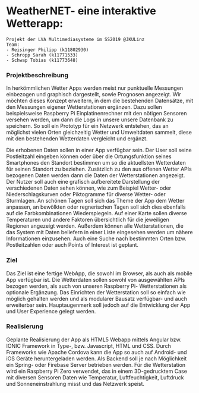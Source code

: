 # WeatherNET- eine interaktive Wetterapp:
    Projekt der LVA Multimediasysteme im SS2019 @JKULinz
    Team:
    - Reisinger Philipp (k11802930)
    - Schropp Sarah (k11771533)
    - Schwap Tobias (k11773648)


### Projektbeschreibung

In herkömmlichen Wetter Apps werden meist nur punktuelle Messungen einbezogen und graphisch dargestellt, sowie Prognosen angezeigt. 
Wir möchten dieses Konzept erweitern, in dem die bestehenden Datensätze, mit den Messungen eigener Wetterstationen ergänzen. Dazu sollen beispielsweise Raspberry Pi Einplatinenrechner mit den nötigen Sensoren versehen werden, um dann die Logs in unsere unsere Datenbank zu speichern. So soll ein Prototyp für ein Netzwerk entstehen, das an möglichst vielen Orten gleichzeitig Wetter und Umweltdaten sammelt, diese mit den bestehenden Wetterdaten vergleicht und ergänzt.

Die erhobenen Daten sollen in einer App verfügbar sein. Der User soll seine Postleitzahl eingeben können oder über die Ortungsfunktion seines Smartphones den Standort bestimmen um so die aktuellsten Wetterdaten für seinen Standort zu beziehen. Zusätzlich zu den aus offenen Wetter APIs bezogenen Daten werden dann die Daten der Wetterstationen angezeigt. Der Nutzer soll auch eine grafisch aufbereitete Darstellung der verschiedenen Daten sehen können, wie zum Beispiel Wetter- oder Niederschlagskurven oder Piktogramme für diverse Wetter- oder Sturmlagen. An schönen Tagen soll sich das Theme der App dem Wetter anpassen, an bewölkten oder regnerischen Tagen soll sich dies ebenfalls auf die Farbkombinationen Wiederspiegeln. Auf einer Karte sollen diverse Temperaturen und andere Faktoren übersichtlich für die jeweiligen Regionen angezeigt werden.
Außerdem können alle Wetterstationen, die das System mit Daten beliefern in einer Liste eingesehen werden um nähere Informationen einzusehen.
Auch eine Suche nach bestimmten Orten bzw. Postleitzahlen oder auch Points of Interest ist geplant. 

### Ziel
Das Ziel ist eine fertige WebApp, die sowohl im Browser, als auch als mobile App verfügbar ist. 
Die Wetterdaten sollen sowohl von ausgewählten APIs bezogen werden, als auch von unseren Raspberry Pi- Wetterstationen als optionale Ergänzung. Das Einrichten der Wetterstation soll so einfach wie möglich gehalten werden und als modularer Bausatz verfügbar- und auch erweiterbar sein.
Hauptaugenmerk soll jedoch auf die Entwicklung der App und User Experience gelegt werden.

### Realisierung
Geplante Realisierung der App als HTML5 Webapp mittels Angular bzw. IONIC Framework in Type-, bzw. Javascript, HTML und CSS. Durch Frameworks wie Apache Cordova kann die App so auch auf Android- und iOS Geräte heruntergeladen werden. Als Backend soll je nach Möglichkeit ein Spring- oder Firebase Server betrieben werden.
Für die Wetterstation wird ein Raspberry Pi Zero verwendet, das in einem 3D-gedrucktem Case mit diversen Sensoren Daten wie Temperatur, Luftfeuchtigkeit, Luftdruck und Sonneneinstrahlung misst und das Netzwerk speist. 
